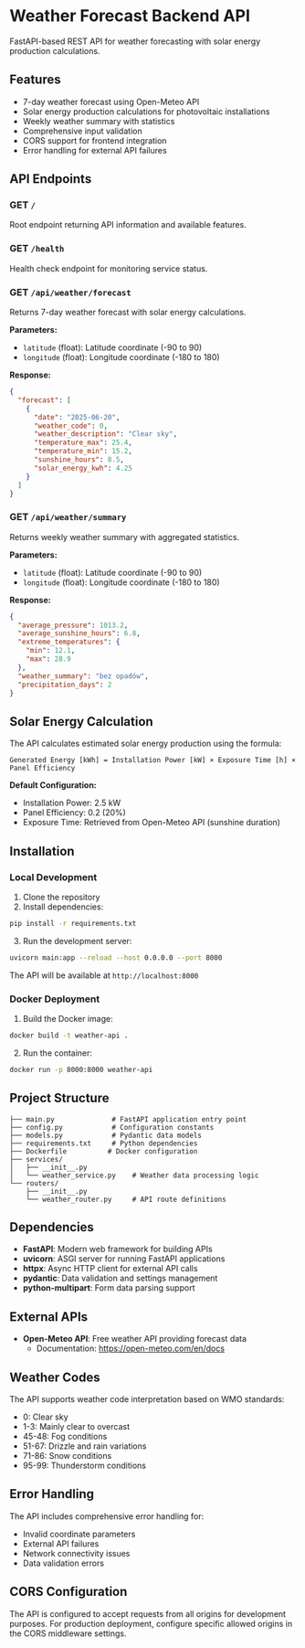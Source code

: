# Weather Forecast Backend API

FastAPI-based REST API for weather forecasting with solar energy production calculations.

## Features

- 7-day weather forecast using Open-Meteo API
- Solar energy production calculations for photovoltaic installations
- Weekly weather summary with statistics
- Comprehensive input validation
- CORS support for frontend integration
- Error handling for external API failures

## API Endpoints

### GET `/`
Root endpoint returning API information and available features.

### GET `/health`
Health check endpoint for monitoring service status.

### GET `/api/weather/forecast`
Returns 7-day weather forecast with solar energy calculations.

**Parameters:**
- `latitude` (float): Latitude coordinate (-90 to 90)
- `longitude` (float): Longitude coordinate (-180 to 180)

**Response:**
```json
{
  "forecast": [
    {
      "date": "2025-06-20",
      "weather_code": 0,
      "weather_description": "Clear sky",
      "temperature_max": 25.4,
      "temperature_min": 15.2,
      "sunshine_hours": 8.5,
      "solar_energy_kwh": 4.25
    }
  ]
}
```

### GET `/api/weather/summary`
Returns weekly weather summary with aggregated statistics.

**Parameters:**
- `latitude` (float): Latitude coordinate (-90 to 90)
- `longitude` (float): Longitude coordinate (-180 to 180)

**Response:**
```json
{
  "average_pressure": 1013.2,
  "average_sunshine_hours": 6.8,
  "extreme_temperatures": {
    "min": 12.1,
    "max": 28.9
  },
  "weather_summary": "bez opadów",
  "precipitation_days": 2
}
```

## Solar Energy Calculation

The API calculates estimated solar energy production using the formula:

```
Generated Energy [kWh] = Installation Power [kW] × Exposure Time [h] × Panel Efficiency
```

**Default Configuration:**
- Installation Power: 2.5 kW
- Panel Efficiency: 0.2 (20%)
- Exposure Time: Retrieved from Open-Meteo API (sunshine duration)

## Installation

### Local Development

1. Clone the repository
2. Install dependencies:
```bash
pip install -r requirements.txt
```

3. Run the development server:
```bash
uvicorn main:app --reload --host 0.0.0.0 --port 8000
```

The API will be available at `http://localhost:8000`

### Docker Deployment

1. Build the Docker image:
```bash
docker build -t weather-api .
```

2. Run the container:
```bash
docker run -p 8000:8000 weather-api
```

## Project Structure

```
├── main.py              # FastAPI application entry point
├── config.py            # Configuration constants
├── models.py            # Pydantic data models
├── requirements.txt     # Python dependencies
├── Dockerfile          # Docker configuration
├── services/
│   ├── __init__.py
│   └── weather_service.py    # Weather data processing logic
└── routers/
    ├── __init__.py
    └── weather_router.py     # API route definitions
```

## Dependencies

- **FastAPI**: Modern web framework for building APIs
- **uvicorn**: ASGI server for running FastAPI applications
- **httpx**: Async HTTP client for external API calls
- **pydantic**: Data validation and settings management
- **python-multipart**: Form data parsing support

## External APIs

- **Open-Meteo API**: Free weather API providing forecast data
  - Documentation: https://open-meteo.com/en/docs

## Weather Codes

The API supports weather code interpretation based on WMO standards:
- 0: Clear sky
- 1-3: Mainly clear to overcast
- 45-48: Fog conditions
- 51-67: Drizzle and rain variations
- 71-86: Snow conditions
- 95-99: Thunderstorm conditions

## Error Handling

The API includes comprehensive error handling for:
- Invalid coordinate parameters
- External API failures
- Network connectivity issues
- Data validation errors

## CORS Configuration

The API is configured to accept requests from all origins for development purposes. For production deployment, configure specific allowed origins in the CORS middleware settings.